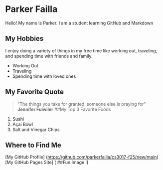 # Parker Failla
Hello! My name is Parker. I am a student learning GitHub and Markdown
## My Hobbies
I enjoy doing a variety of things in my free time like working out, traveling, and spending time with friends and family.
- Working Out
- Traveling
- Spending time with loved ones
## My Favorite Quote 
>"The things you take for granted, someone else is praying for"
**Jennifer Fulwiler**
##My Top 3 Favorite Foods
1. Sushi
2. Açaí Bowl
3. Salt and Vinegar Chips
## Where to Find Me
[My GitHub Profile] (https://github.com/parkerfailla/cs3017-f25/new/main)
[My GitHub Pages Site] (
##Fun Image
![
